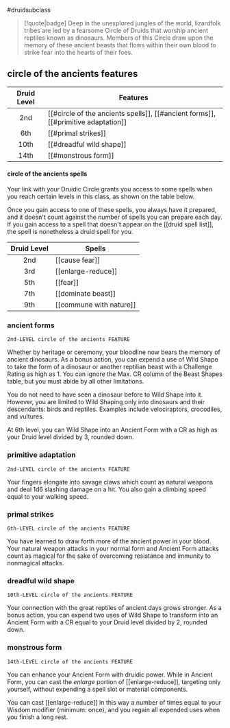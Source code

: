 #druidsubclass

> [!quote|badge] 
> Deep in the unexplored jungles of the world, lizardfolk tribes are led by a fearsome Circle of Druids that worship ancient reptiles known as dinosaurs. Members of this Circle draw upon the memory of these ancient beasts that flows within their own blood to strike fear into the hearts of their foes.
## circle of the ancients features
| **Druid Level** | **Features**                                                                      |
| :-------------: | --------------------------------------------------------------------------------- |
|       2nd       | [[#circle of the ancients spells]], [[#ancient forms]], [[#primitive adaptation]] |
|       6th       | [[#primal strikes]]                                                               |
|      10th       | [[#dreadful wild shape]]                                                          |
|      14th       | [[#monstrous form]]                                                               |
#### circle of the ancients spells
Your link with your Druidic Circle grants you access to some spells when you reach certain levels in this class, as shown on the table below.

Once you gain access to one of these spells, you always have it prepared, and it doesn't count against the number of spells you can prepare each day. If you gain access to a spell that doesn't appear on the [[druid spell list]], the spell is nonetheless a druid spell for you.

| **Druid Level** | **Spells**              |
| :-------------: | ----------------------- |
|       2nd       | [[cause fear]]          |
|       3rd       | [[enlarge-reduce]]      |
|       5th       | [[fear]]                |
|       7th       | [[dominate beast]]      |
|       9th       | [[commune with nature]] |

### ancient forms
`2nd-LEVEL circle of the ancients FEATURE`

Whether by heritage or ceremony, your bloodline now bears the memory of ancient dinosaurs. As a bonus action, you can expend a use of Wild Shape to take the form of a dinosaur or another reptilian beast with a Challenge Rating as high as 1. You can ignore the Max. CR column of the Beast Shapes table, but you must abide by all other limitations.

You do not need to have seen a dinosaur before to Wild Shape into it. However, you are limited to Wild Shaping only into dinosaurs and their descendants: birds and reptiles. Examples include velociraptors, crocodiles, and vultures.

At 6th level, you can Wild Shape into an Ancient Form with a CR as high as your Druid level divided by 3, rounded down.
### primitive adaptation
`2nd-LEVEL circle of the ancients FEATURE`

Your fingers elongate into savage claws which count as natural weapons and deal 1d6 slashing damage on a hit. You also gain a climbing speed equal to your walking speed.
### primal strikes
`6th-LEVEL circle of the ancients FEATURE`

You have learned to draw forth more of the ancient power in your blood. Your natural weapon attacks in your normal form and Ancient Form attacks count as magical for the sake of overcoming resistance and immunity to nonmagical attacks.
### dreadful wild shape
`10th-LEVEL circle of the ancients FEATURE`

Your connection with the great reptiles of ancient days grows stronger. As a bonus action, you can expend two uses of Wild Shape to transform into an Ancient Form with a CR equal to your Druid level divided by 2, rounded down.
### monstrous form
`14th-LEVEL circle of the ancients FEATURE`

You can enhance your Ancient Form with druidic power. While in Ancient Form, you can cast the *enlarge* portion of [[enlarge-reduce]], targeting only yourself, without expending a spell slot or material components.

You can cast [[enlarge-reduce]] in this way a number of times equal to your Wisdom modifier (minimum: once), and you regain all expended uses when you finish a long rest.
